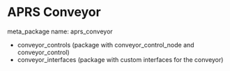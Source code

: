 
# APRS Conveyor

meta_package name: aprs_conveyor

- conveyor_controls (package with conveyor_control_node and conveyor_control)
- conveyor_interfaces (package with custom interfaces for the conveyor)
